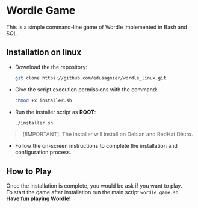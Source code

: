 
# Wordle Game

This is a simple command-line game of Wordle implemented in Bash and SQL.

## Installation on linux

- Download the the repository:
	```bash
	git clone https://github.com/edusagnier/wordle_linux.git
	```
- Give the script execution permissions with the command:
    ```bash
    chmod +x installer.sh
    ```
- Run the installer script as **ROOT**:
    ```bash
    ./installer.sh
    ```
> .[!IMPORTANT].
> The installer will install on Debian and RedHat Distro.

- Follow the on-screen instructions to complete the installation and configuration process.

## How to Play

Once the installation is complete, you would be ask if you want to play. <br>
To start the game after installation run the main script `wordle_game.sh`. <br>
**Have fun playing Wordle!**




